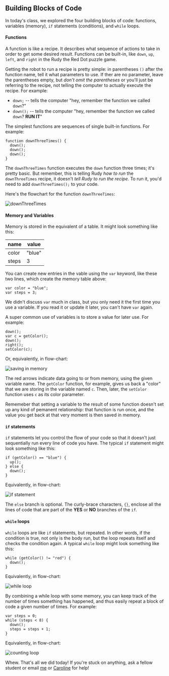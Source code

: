 ## Building Blocks of Code

In today's class, we explored the four building blocks of code: functions, variables (memory), `if` statements (conditions), and `while` loops.

#### Functions

A function is like a recipe. It describes what sequence of actions to take in order to get some desired result. Functions can be built-in, like `down`, `up`, `left`, and `right` in the Rudy the Red Dot puzzle game.

Getting the robot to run a recipe is pretty simple: in parentheses `()` after the function name, tell it what parameters to use. If ther are no parameter, leave the parentheses empty, but *don't omit the parentheses* or you'll just be referring to the recipe, not telling the computer to actually execute the recipe. For example:

- `down;` -- tells the computer "hey, remember the function we called `down`?"
- `down();` -- tells the computer "hey, remember the function we called `down`? **RUN IT**"

The simplest functions are sequences of single built-in functions. For example:

```
function downThreeTimes() {
  down();
  down();
  down();
}
```

The `downThreeTimes` function executes the `down` function three times; it's pretty basic. But remember, this is telling Rudy *how to run* the `downThreeTimes` recipe, it doesn't *tell Rudy to run the recipe*. To run it, you'd need to add `downThreeTimes();` to your code.

Here's the flowchart for the function `downThreeTimes`:

![downThreeTimes](img/downThreeTimes.png)

#### Memory and Variables

Memory is stored in the equivalent of a table. It might look something like this:

| name  | value  |
| ----- | ------ |
| color | "blue" |
| steps | 3      |

You can create new entries in the vable using the `var` keyword, like these two lines, which create the memory table above:

```
var color = "blue";
var steps = 3;
```

We didn't discuss `var` much in class, but you only need it the first time you use a variable. If you read it or update it later, you can't have `var` again.

A super common use of variables is to store a value for later use. For example:

```
down();
var c = getColor();
down();
right();
setColor(c);
```

Or, equivalently, in flow-chart:

![saving in memory](img/getColor-setColor.png)

The red arrows indicate data going to or from memory, using the given variable name. The `getColor` function, for example, gives us back a "color" that we are storing in the variable named `c`. Then, later, the `setColor` function uses `c` as its color parameter.

Rememeber that setting a variable to the result of some function doesn't set up any kind of pemanent relationship: that function is run once, and the value you get back at that very moment is then saved in memory.

#### `if` statements

`if` statements let you control the flow of your code so that it doesn't just sequentially run every line of code you have. The typical `if` statement might look something like this:

```
if (getColor() == "blue") {
  up();
} else {
  down();
}
```

Equivalently, in flow-chart:

![if statement](img/if-statement.png)

The `else` branch is optional. The curly-brace characters, `{}`, enclose all the lines of code that are part of the **YES** or **NO** branches of the `if`.

#### `while` loops

`while` loops are like `if` statements, but repeated. In other words, if the condition is true, not only is the body run, but the loop repeats itself and checks the condition again. A typical `while` loop might look something like this:

```
while (getColor() != "red") {
  down();
}
```

Equivalently, in flow-chart:

![while loop](img/while-loop.png)

By combining a while loop with some memory, you can keep track of the number of times something has happened, and thus easily repeat a block of code a given number of times. For example:

```
var steps = 0;
while (steps < 8) {
  down();
  steps = steps + 1;
}
```

Equivalently, in flow-chart:

![counting loop](img/counting-loop.png)

Whew. That's all we did today! If you're stuck on anything, ask a fellow student or email [me](mailto:jzamfirescupereira@cca.edu) or [Caroline](mailto:caroline.crandall@cca.edu) for help!